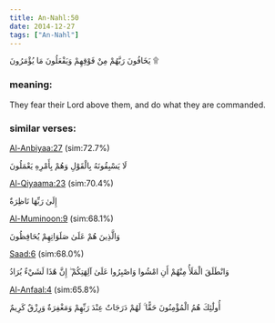 ```yaml
---
title: An-Nahl:50
date: 2014-12-27
tags: ["An-Nahl"]
---
```

يَخَافُونَ رَبَّهُمْ مِنْ فَوْقِهِمْ وَيَفْعَلُونَ مَا يُؤْمَرُونَ ۩
### meaning: 
They fear their Lord above them, and do what they are commanded.
### similar verses: 

[Al-Anbiyaa:27](/21/27) (sim:72.7%)

لَا يَسْبِقُونَهُ بِالْقَوْلِ وَهُمْ بِأَمْرِهِ يَعْمَلُونَ

[Al-Qiyaama:23](/75/23) (sim:70.4%)

إِلَىٰ رَبِّهَا نَاظِرَةٌ

[Al-Muminoon:9](/23/9) (sim:68.1%)

وَالَّذِينَ هُمْ عَلَىٰ صَلَوَاتِهِمْ يُحَافِظُونَ

[Saad:6](/38/6) (sim:68.0%)

وَانْطَلَقَ الْمَلَأُ مِنْهُمْ أَنِ امْشُوا وَاصْبِرُوا عَلَىٰ آلِهَتِكُمْ ۖ إِنَّ هَٰذَا لَشَيْءٌ يُرَادُ

[Al-Anfaal:4](/8/4) (sim:65.8%)

أُولَٰئِكَ هُمُ الْمُؤْمِنُونَ حَقًّا ۚ لَهُمْ دَرَجَاتٌ عِنْدَ رَبِّهِمْ وَمَغْفِرَةٌ وَرِزْقٌ كَرِيمٌ
